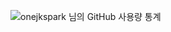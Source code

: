 ![onejkspark 님의 GitHub 사용량 통계](https://github-readme-stats.vercel.app/api/?username=onejkspark&show_icons=true&title_color=fff&icon_color=79ff97&text_color=9f9f9f&bg_color=151515) 
